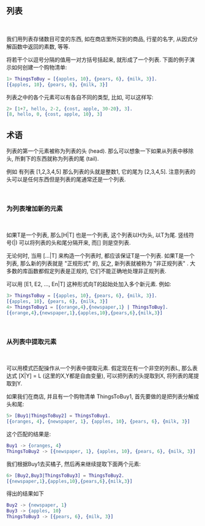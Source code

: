 
## 列表

<br/>

我们用列表存储数目可变的东西, 如在商店里所买到的商品, 行星的名字, 从因式分解函数中返回的素数, 等等.

将若干个以逗号分隔的值用一对方括号括起来, 就形成了一个列表. 下面的例子演示如何创建一个购物清单:

```erl
1> ThingsToBuy = [{apples, 10}, {pears, 6}, {milk, 3}].
[{apples, 10}, {pears, 6}, {milk, 3}]
```

列表之中的各个元素可以有各自不同的类型, 比如, 可以这样写:

```erl
2> [1+7, hello, 2-2, {cost, apple, 30-20}, 3].
[8, hello, 0, {cost, apple, 10}, 3]
```

## 术语

列表的第一个元素被称为列表的头 (head). 那么可以想象一下如果从列表中移除头, 所剩下的东西就称为列表的尾 (tail).

例如 有列表 [1,2,3,4,5] 那么列表的头就是整数1, 它的尾为 [2,3,4,5]. 注意列表的头可以是任何东西但是列表的尾通常还是一个列表.

<br/>

### 为列表增加新的元素

<br/>

如果T是一个列表, 那么[H|T] 也是一个列表, 这个列表以H为头, 以T为尾. 竖线符号(|) 可以将列表的头和尾分隔开来, 而[] 则是空列表.

无论何时, 当用 [...|T] 来构造一个列表时, 都应该保证T是一个列表. 如果T是一个列表, 那么新的列表就是 "正规形式" 的, 反之, 新列表就被称为 "非正规列表" . 大多数的库函数都假定列表是正规的, 它们不能正确地处理非正规列表.

可以用 [E1, E2, ..., En|T] 这种形式向T的起始处加入多个新元素. 例如:

```erl
3> ThingsToBuy = [{apples, 10}, {pears, 6}, {milk, 3}].
[{apples, 10}, {pears, 6}, {milk, 3}]
4> ThingsToBuy1 = [{orange,4},{newspaper,1} | ThingsToBuy].
[{orange,4},{newspaper,1},{apples,10},{pears,6},{milk,3}]
```

<br/>

### 从列表中提取元素

<br/>

可以用模式匹配操作从一个列表中提取元素. 假定现在有一个非空的列表L, 那么表达式 [X|Y] = L (这里的X,Y都是自由变量), 可以把列表的头提取到X, 将列表的尾提取到Y.

如果我们在商店, 并且有一个购物清单 ThingsToBuy1, 首先要做的是把列表分解成头和尾:

```erl
5> [Buy1|ThingsToBuy2] = ThingsToBuy1.
[{oranges, 4}, {newspaper, 1}, {apples, 10}, {pears, 6}, {milk, 3}]
```

这个匹配的结果是:

```erl
Buy1 -> {oranges, 4}
ThingsToBuy2 -> [{newspaper, 1}, {apples, 10}, {pears, 6}, {milk, 3}]
```

我们根据Buy1去买橘子, 然后再来继续提取下面两个元素:

```erl
6> [Buy2,Buy3|ThingsToBuy3] = ThingsToBuy2.
[{newspaper,1},{apples,10},{pears,6},{milk,3}]
```

得出的结果如下

```erl
Buy2 -> {newspaper, 1}
Buy3 -> {apples, 10}
ThingsToBuy3 -> [{pears, 6}, {milk, 3}]
```

